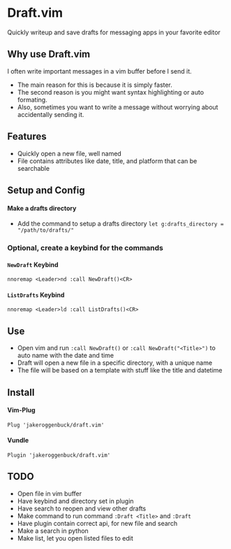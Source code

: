 # Draft.vim
Quickly writeup and save drafts for messaging apps in your favorite editor

## Why use Draft.vim
I often write important messages in a vim buffer before I send it.
- The main reason for this is because it is simply faster.
- The second reason is you might want syntax highlighting or auto formating. 
- Also, sometimes you want to write a message without worrying about accidentally sending it.

## Features
- Quickly open a new file, well named
- File contains attributes like date, title, and platform that can be searchable

## Setup and Config

#### Make a drafts directory
- Add the command to setup a drafts directory `let g:drafts_directory = "/path/to/drafts/"`

### Optional, create a keybind for the commands

#### `NewDraft` Keybind
```vim
nnoremap <Leader>nd :call NewDraft()<CR>
```

#### `ListDrafts` Keybind
```vim
nnoremap <Leader>ld :call ListDrafts()<CR>
```

## Use
- Open vim and run `:call NewDraft()` or `:call NewDraft("<Title>")` to auto name with the date and time
- Draft will open a new file in a specific directory, with a unique name
- The file will be based on a template with stuff like the title and datetime

## Install
#### Vim-Plug
`Plug 'jakeroggenbuck/draft.vim'`

#### Vundle
`Plugin 'jakeroggenbuck/draft.vim'`


## TODO
- Open file in vim buffer
- Have keybind and directory set in plugin
- Have search to reopen and view other drafts
- Make command to run command `:Draft <Title>` and `:Draft`
- Have plugin contain correct api, for new file and search
- Make a search in python
- Make list, let you open listed files to edit
